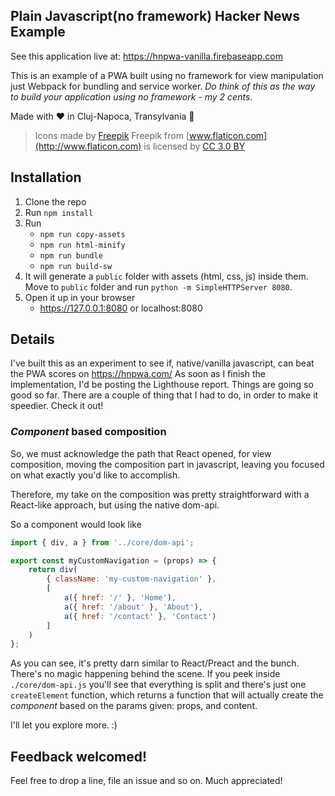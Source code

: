 ## Plain Javascript(no framework) Hacker News Example

See this application live at: https://hnpwa-vanilla.firebaseapp.com

This is an example of a PWA built using no framework for view manipulation just Webpack for bundling and service worker.
*Do think of this as the way to build your application using no framework - my 2 cents*. 

Made with ❤️ in Cluj-Napoca, Transylvania 🏰

> Icons made by [Freepik](http://www.freepik.com) Freepik from [www.flaticon.com](http://www.flaticon.com) is licensed by [CC 3.0 BY](http://creativecommons.org/licenses/by/3.0/)

## Installation

1. Clone the repo    
1. Run `npm install`
1. Run
    * `npm run copy-assets` 
    * `npm run html-minify`
    * `npm run bundle`
    * `npm run build-sw`
1. It will generate a `public` folder with assets (html, css, js) inside them. Move to `public` folder and run `python -m SimpleHTTPServer 8080`.
1. Open it up in your browser
    * https://127.0.0.1:8080 or localhost:8080

## Details

I've built this as an experiment to see if, native/vanilla javascript, can beat the PWA scores on https://hnpwa.com/ As soon as I finish the implementation, I'd be posting the Lighthouse report. Things are going so good so far.
There are a couple of thing that I had to do, in order to make it speedier. Check it out!

### _Component_ based composition

So, we must acknowledge the path that React opened, for view composition, moving the composition part in javascript,
leaving you focused on what exactly you'd like to accomplish.

Therefore, my take on the composition was pretty straightforward with a React-like approach, but using the
native dom-api.

So a component would look like
```javascript
import { div, a } from '../core/dom-api';

export const myCustomNavigation = (props) => {
    return div(
        { className: 'my-custom-navigation' },
        [
            a({ href: '/' }, 'Home'),
            a({ href: '/about' }, 'About'),
            a({ href: '/contact' }, 'Contact')
        ]
    )
};
```

As you can see, it's pretty darn similar to React/Preact and the bunch. There's no magic happening behind the scene. If you peek inside `./core/dom-api.js` you'll see that
everything is split and there's just one `createElement` function, which returns a function that will actually create the _component_ based on the params given: props, and content.

I'll let you explore more. :)

## Feedback welcomed!

Feel free to drop a line, file an issue and so on. Much appreciated!
